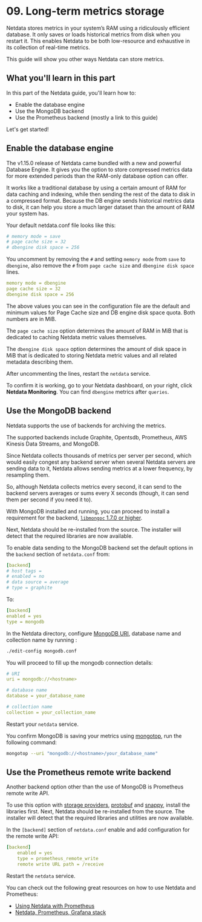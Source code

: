 # 09. Long-term metrics storage

Netdata stores metrics in your system’s RAM using a ridiculously efficient database. It only saves or loads historical metrics from disk when you restart it.
This enables Netdata to be both low-resource and exhaustive in its collection of real-time metrics.

This guide will show you other ways Netdata can store metrics.

## What you'll learn in this part

In this part of the Netdata guide, you'll learn how to:

- Enable the database engine
- Use the MongoDB backend
- Use the Prometheus backend (mostly a link to this guide)

Let's get started!

## Enable the database engine

The v1.15.0 release of Netdata came bundled with a new and powerful Database Engine. It gives you the option to store compressed metrics data for more extended periods than the RAM-only database option can offer.

It works like a traditional database by using a certain amount of RAM for data caching and indexing, while then sending the rest of the data to disk in a compressed format. Because the DB engine sends historical metrics data to disk, it can help you store a much larger dataset than the amount of RAM your system has.

Your default netdata.conf file looks like this:

```yaml
# memory mode = save
# page cache size = 32
# dbengine disk space = 256
```

You uncomment by removing the `#` and setting `memory mode` from `save` to `dbengine`, also remove the `#` from `page cache size` and `dbengine disk space` lines.

```yaml
memory mode = dbengine
page cache size = 32
dbengine disk space = 256
```

The above values you can see in the configuration file are the default
and minimum values for Page Cache size and DB engine disk space quota.
Both numbers are in MiB.

The `page cache size` option determines the amount of RAM in MiB that is dedicated to caching Netdata metric values themselves.

The `dbengine disk space` option determines the amount of disk space in MiB that is dedicated to storing Netdata metric values and all related metadata describing them.

After uncommenting the lines, restart the `netdata` service.

To confirm it is working, go to your Netdata dashboard, on your right, click **Netdata Monitoring**. You can find `dbengine` metrics after `queries`.

## Use the MongoDB backend

Netdata supports the use of backends for archiving the metrics.

The supported backends include Graphite, Opentsdb, Prometheus, AWS Kinesis Data Streams, and MongoDB.

Since Netdata collects thousands of metrics per server per second, which would easily congest any backend server when several Netdata servers are sending data to it, Netdata allows sending metrics at a lower frequency, by resampling them.

So, although Netdata collects metrics every second, it can send to the backend servers averages or sums every X seconds (though, it can send them per second if you need it to).

With MongoDB installed and running, you can proceed to install a requirement for the backend, [`libmongoc` 1.7.0 or higher](http://mongoc.org/libmongoc/current/installing.html).

Next, Netdata should be re-installed from the source. The installer will detect that the required libraries are now available.

To enable data sending to the MongoDB backend set the default options in the `backend` section of `netdata.conf` from:

```yaml
[backend]
# host tags =
# enabled = no
# data source = average
# type = graphite
```

To:

```yaml
[backend]
enabled = yes
type = mongodb
```

In the Netdata directory, configure [MongoDB URI](https://docs.mongodb.com/manual/reference/connection-string/), database name and collection name by running :

```sh
./edit-config mongodb.conf
```

You will proceed to fill up the mongodb connection details:

```yaml
# URI
uri = mongodb://<hostname>

# database name
database = your_database_name

# collection name
collection = your_collection_name
```

Restart your `netdata` service.

You confirm MongoDB is saving your metrics using [mongotop](https://docs.mongodb.com/manual/reference/program/mongotop/#bin.mongotop), run the following command:

```sh
mongotop --uri "mongodb://<hostname>/your_database_name"
```

## Use the Prometheus remote write backend

Another backend option other than the use of MongoDB is Prometheus remote write API.

To use this option with [storage providers](https://prometheus.io/docs/operating/integrations/#remote-endpoints-and-storage), [protobuf](https://developers.google.com/protocol-buffers/) and [snappy](https://github.com/google/snappy), install the libraries first. Next, Netdata should be re-installed from the source. The installer will detect that the required libraries and utilities are now available.

In the `[backend]` section of `netdata.conf` enable and add configuration for the remote write API:

```yaml
[backend]
    enabled = yes
    type = prometheus_remote_write
    remote write URL path = /receive
```

Restart the `netdata` service.

You can check out the following great resources on how to use Netdata and Prometheus:

- [Using Netdata with Prometheus](https://docs.netdata.cloud/backends/prometheus/)
- [Netdata, Prometheus, Grafana stack](https://docs.netdata.cloud/backends/walkthrough/)
